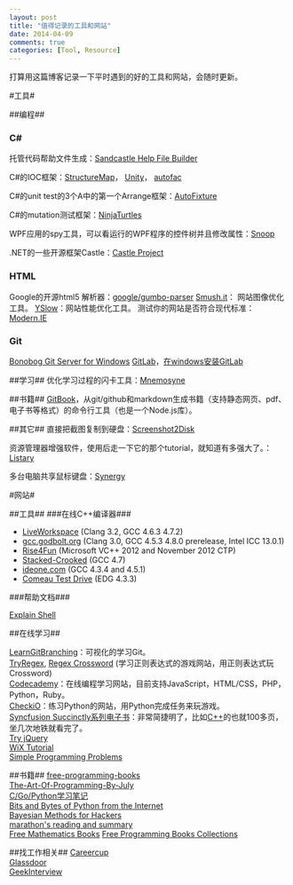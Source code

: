 ```yaml
---
layout: post
title: "值得记录的工具和网站"
date: 2014-04-09
comments: true
categories: [Tool, Resource]
---
```

打算用这篇博客记录一下平时遇到的好的工具和网站，会随时更新。

#工具#

##编程##

### C# ###
托管代码帮助文件生成：[Sandcastle Help File Builder](http://shfb.codeplex.com/)

C#的IOC框架：[StructureMap](http://docs.structuremap.net/)， [Unity](http://unity.codeplex.com/)， [autofac](http://code.google.com/p/autofac/)

C#的unit test的3个A中的第一个Arrange框架：[AutoFixture](https://github.com/AutoFixture)

C#的mutation测试框架：[NinjaTurtles](http://www.mutation-testing.net)

WPF应用的spy工具，可以看运行的WPF程序的控件树并且修改属性：[Snoop](http://snoopwpf.codeplex.com/)

.NET的一些开源框架Castle：[Castle Project](http://www.castleproject.org/)

### HTML ###
Google的开源html5 解析器：[google/gumbo-parser](https://github.com/google/gumbo-parser)
[Smush.it](http://developer.yahoo.com/yslow/smushit/)： 网站图像优化工具。
[YSlow](http://developer.yahoo.com/yslow/)：网站性能优化工具。
测试你的网站是否符合现代标准：[Modern.IE](http://modern.ie/en-us)

### Git ###
[Bonobog Git Server for Windows](http://bonobogitserver.com/)
[GitLab](https://www.gitlab.com/)，[在windows安装GitLab](http://fresky.github.io/blog/2013/07/16/how-to-install-gitlab-in-windows-github-open-source-alternative/)

##学习##
优化学习过程的闪卡工具：[Mnemosyne](http://mnemosyne-proj.org/)

##书籍##
[GitBook](http://www.gitbook.io/)，从git/github和markdown生成书籍（支持静态网页、pdf、电子书等格式）的命令行工具（也是一个Node.js库）。

##其它##
直接把截图复制到硬盘：[Screenshot2Disk](http://screenshot2disk.codeplex.com/)

资源管理器增强软件，使用后走一下它的那个tutorial，就知道有多强大了。：[Listary](http://www.listary.com/)

多台电脑共享鼠标键盘：[Synergy](http://synergy-foss.org/)

#网站#

##工具##
###在线C++编译器###

- [LiveWorkspace](http://liveworkspace.org/) (Clang 3.2, GCC 4.6.3 4.7.2)
- [gcc.godbolt.org](http://gcc.godbolt.org/) (Clang 3.0, GCC 4.5.3 4.8.0 prerelease, Intel ICC 13.0.1)
- [Rise4Fun](http://rise4fun.com/vcpp) (Microsoft VC++ 2012 and November 2012 CTP)
- [Stacked-Crooked](http://stacked-crooked.com/) (GCC 4.7)
- [ideone.com](http://ideone.com/) (GCC 4.3.4 and 4.5.1)
- [Comeau Test Drive](http://comeaucomputing.com/tryitout/) (EDG 4.3.3)

###帮助文档###

[Explain Shell](http://explainshell.com/)

##在线学习##

[LearnGitBranching](http://pcottle.github.io/learnGitBranching/)：可视化的学习Git。  
[TryRegex](http://tryregex.com/), [Regex Crossword](http://regexcrossword.com/) (学习正则表达式的游戏网站，用正则表达式玩Crossword)  
[Codecademy](http://www.codecademy.com/)：在线编程学习网站，目前支持JavaScript，HTML/CSS，PHP，Python，Ruby。  
[CheckiO](http://www.checkio.org/)：练习Python的网站，用Python完成任务来玩游戏。  
[Syncfusion Succinctly系列电子书](http://www.syncfusion.com/resources/techportal/ebooks)：非常简捷明了，比如[C++](http://www.syncfusion.com/resources/techportal/ebooks/cplusplus)的也就100多页，坐几次地铁就看完了。  
[Try jQuery](http://try.jquery.com/)  
[WiX Tutorial](http://wix.tramontana.co.hu/tutorial)  
[Simple Programming Problems](http://adriann.github.io/programming_problems.html)

##书籍##
[free-programming-books](https://github.com/vhf/free-programming-books/blob/master/free-programming-books.md)  
[The-Art-Of-Programming-By-July](https://github.com/julycoding/The-Art-Of-Programming-by-July)  
[C/Go/Python学习笔记](https://github.com/qyuhen/book)  
[Bits and Bytes of Python from the Internet](https://github.com/kirang89/pycrumbs/blob/master/pycrumbs.md)  
[Bayesian Methods for Hackers](https://github.com/CamDavidsonPilon/Probabilistic-Programming-and-Bayesian-Methods-for-Hackers)  
[marathon's reading and summary](http://dirlt.com/)  
[Free Mathematics Books](http://www.e-booksdirectory.com/mathematics.php)
[Free Programming Books Collections ](http://www.freeprogrammingbook.com/)

##找工作相关##
[Careercup](http://www.careercup.com/)  
[Glassdoor](http://www.glassdoor.com)  
[GeekInterview](http://www.geekinterview.com/)  
